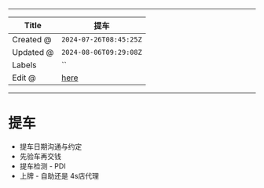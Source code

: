 -----

| Title     | 提车                                               |
| --------- | ------------------------------------------------ |
| Created @ | `2024-07-26T08:45:25Z`                           |
| Updated @ | `2024-08-06T09:29:08Z`                           |
| Labels    | \`\`                                             |
| Edit @    | [here](https://github.com/junxnone/che/issues/9) |

-----

# 提车

  - 提车日期沟通与约定
  - 先验车再交钱
  - 提车检测 - PDI
  - 上牌 - 自助还是 4s店代理
